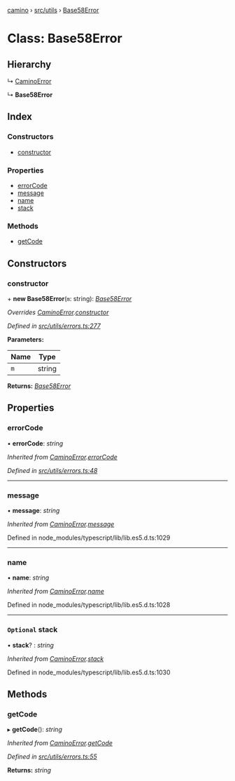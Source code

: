 [camino](../README.md) › [src/utils](../modules/src_utils.md) › [Base58Error](src_utils.base58error.md)

# Class: Base58Error

## Hierarchy

  ↳ [CaminoError](src_utils.caminoerror.md)

  ↳ **Base58Error**

## Index

### Constructors

* [constructor](src_utils.base58error.md#constructor)

### Properties

* [errorCode](src_utils.base58error.md#errorcode)
* [message](src_utils.base58error.md#message)
* [name](src_utils.base58error.md#name)
* [stack](src_utils.base58error.md#optional-stack)

### Methods

* [getCode](src_utils.base58error.md#getcode)

## Constructors

###  constructor

\+ **new Base58Error**(`m`: string): *[Base58Error](src_utils.base58error.md)*

*Overrides [CaminoError](src_utils.caminoerror.md).[constructor](src_utils.caminoerror.md#constructor)*

*Defined in [src/utils/errors.ts:277](https://github.com/chain4travel/caminojs/blob/ca67b81/src/utils/errors.ts#L277)*

**Parameters:**

Name | Type |
------ | ------ |
`m` | string |

**Returns:** *[Base58Error](src_utils.base58error.md)*

## Properties

###  errorCode

• **errorCode**: *string*

*Inherited from [CaminoError](src_utils.caminoerror.md).[errorCode](src_utils.caminoerror.md#errorcode)*

*Defined in [src/utils/errors.ts:48](https://github.com/chain4travel/caminojs/blob/ca67b81/src/utils/errors.ts#L48)*

___

###  message

• **message**: *string*

*Inherited from [CaminoError](src_utils.caminoerror.md).[message](src_utils.caminoerror.md#message)*

Defined in node_modules/typescript/lib/lib.es5.d.ts:1029

___

###  name

• **name**: *string*

*Inherited from [CaminoError](src_utils.caminoerror.md).[name](src_utils.caminoerror.md#name)*

Defined in node_modules/typescript/lib/lib.es5.d.ts:1028

___

### `Optional` stack

• **stack**? : *string*

*Inherited from [CaminoError](src_utils.caminoerror.md).[stack](src_utils.caminoerror.md#optional-stack)*

Defined in node_modules/typescript/lib/lib.es5.d.ts:1030

## Methods

###  getCode

▸ **getCode**(): *string*

*Inherited from [CaminoError](src_utils.caminoerror.md).[getCode](src_utils.caminoerror.md#getcode)*

*Defined in [src/utils/errors.ts:55](https://github.com/chain4travel/caminojs/blob/ca67b81/src/utils/errors.ts#L55)*

**Returns:** *string*
